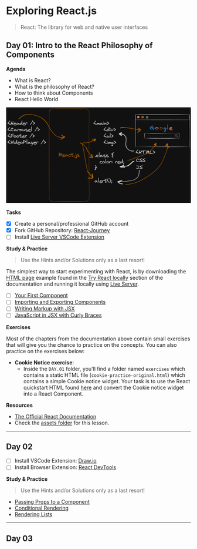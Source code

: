 # Exploring React.js

> React: The library for web and native user interfaces

## Day 01: Intro to the React Philosophy of Components

**Agenda**

- What is React?
- What is the philosophy of React?
- How to think about Components
- React Hello World

![](./DAY.01/assets/How.React.Translates.to.HTML.CSS.and.JS.png)

**Tasks**

- [x] Create a personal/professional GitHub account
- [x] Fork GitHub Repository: [React-Journey](https://github.com/in-tech-gration/React-Journey)
- [ ] Install [Live Server VSCode Extension](https://marketplace.visualstudio.com/items?itemName=ritwickdey.LiveServer)

**Study & Practice**

> Use the Hints and/or Solutions only as a last resort!

The simplest way to start experimenting with React, is by downloading the [HTML page](https://gist.githubusercontent.com/gaearon/0275b1e1518599bbeafcde4722e79ed1/raw/db72dcbf3384ee1708c4a07d3be79860db04bff0/example.html) example found in the [Try React locally](https://react.dev/learn/installation#try-react-locally) section of the documentation and running it locally using [Live Server](https://marketplace.visualstudio.com/items?itemName=ritwickdey.LiveServer).

- [ ] [Your First Component](https://react.dev/learn/your-first-component)
- [ ] [Importing and Exporting Components](https://react.dev/learn/importing-and-exporting-components)
- [ ] [Writing Markup with JSX](https://react.dev/learn/writing-markup-with-jsx)
- [ ] [JavaScript in JSX with Curly Braces](https://react.dev/learn/javascript-in-jsx-with-curly-braces)

**Exercises**

Most of the chapters from the documentation above contain small exercises that will give you the chance to practice on the concepts. You can also practice on the exercises below:

- **Cookie Notice exercise**:
  - Inside the `DAY.01` folder, you'll find a folder named `exercises` which contains a static HTML file (`cookie-practice-original.html`) which contains a simple Cookie notice widget. Your task is to use the React quickstart HTML found [here](https://gist.githubusercontent.com/gaearon/0275b1e1518599bbeafcde4722e79ed1/raw/db72dcbf3384ee1708c4a07d3be79860db04bff0/example.html) and convert the Cookie notice widget into a React Component.

**Resources**

- [The Official React Documentation](https://react.dev/)
- Check the [assets folder](./DAY.01/assets/) for this lesson.

---

## Day 02

- [ ] Install VSCode Extension: [Draw.io](https://marketplace.visualstudio.com/items?itemName=hediet.vscode-drawio)
- [ ] Install Browser Extension: [React DevTools](https://react.dev/learn/react-developer-tools#browser-extension)

**Study & Practice**

> Use the Hints and/or Solutions only as a last resort!

- [Passing Props to a Component](https://react.dev/learn/passing-props-to-a-component)
- [Conditional Rendering](https://react.dev/learn/conditional-rendering)
- [Rendering Lists](https://react.dev/learn/rendering-lists)

---

## Day 03
